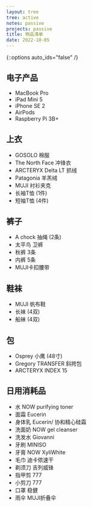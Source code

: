 ```yaml
---
layout: tree
tree: active
notes: passive
projects: passive
title: 物品清单
date: 2022-10-05
---
```



{::options auto_ids="false" /}


## 电子产品
* MacBook Pro
* iPad Mini 5
* iPhone SE 2
* AirPods
* Raspberry Pi 3B+

## 上衣
* GOSOLO 棉服
* The North Face 冲锋衣
* ARCTERYX Delta LT 抓绒
* Patagonia 羊羔绒
* MUJI 衬衫夹克
* 长袖T恤 (1件)
* 短袖T恤 (4件)

## 裤子
* A chock 抽绳 (2条)
* 太平鸟 卫裤
* 秋裤 3条
* 内裤 5条
* MUJI卡扣腰带

## 鞋袜
* MUJI 帆布鞋
* 长袜 (4双)
* 船袜 (4双)

## 包
* Osprey 小鹰 (48寸)
* Gregory TRANSFER 斜挎包
* ARCTERYX INDEX 15

## 日用消耗品
* 水 NOW purifying toner
* 面霜 Eucerin
* 身体乳 Eucerin/ 协和精心硅霜
* 洗面奶 NOW gel cleanser
* 洗发水 Giovanni
* 牙刷 MINISO
* 牙膏 NOW XyliWhite
* 毛巾 迪卡侬速干
* 剃须刀 吉列威锋
* 指甲剪 777
* 小剪刀 777
* 口罩 稳健
* 雨伞 MUJI折叠伞

